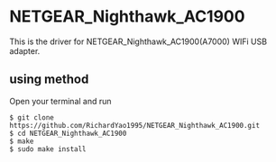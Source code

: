 # NETGEAR_Nighthawk_AC1900
This is the driver for NETGEAR_Nighthawk_AC1900(A7000) WIFi USB adapter.

## using method
Open your terminal and run

    $ git clone https://github.com/RichardYao1995/NETGEAR_Nighthawk_AC1900.git
    $ cd NETGEAR_Nighthawk_AC1900
    $ make
    $ sudo make install
